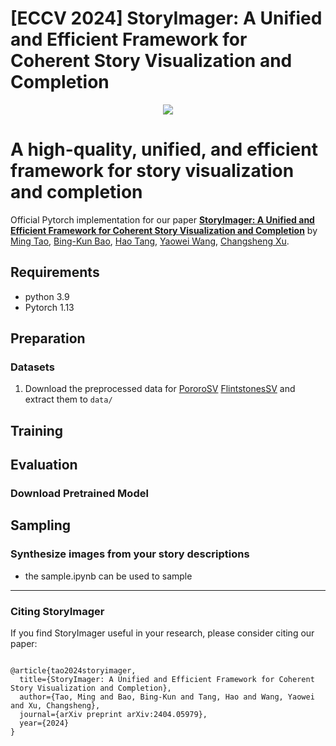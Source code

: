 # [ECCV 2024] StoryImager: A Unified and Efficient Framework for Coherent Story Visualization and Completion 


<p align="center">
    <img src="pipeline.png" >
</p>

# A high-quality, unified, and efficient framework for story visualization and completion



Official Pytorch implementation for our paper [**StoryImager: A Unified and Efficient Framework for Coherent Story Visualization and Completion**](https://arxiv.org/abs/2404.05979) by [Ming Tao](https://scholar.google.com/citations?user=5GlOlNUAAAAJ), [Bing-Kun Bao](https://scholar.google.com/citations?user=lDppvmoAAAAJ&hl=en), [Hao Tang](https://scholar.google.com/citations?user=9zJkeEMAAAAJ&hl=en), [Yaowei Wang](https://scholar.google.com/citations?user=o_DllmIAAAAJ&hl=en), [Changsheng Xu](https://scholar.google.com/citations?user=hI9NRDkAAAAJ). 

## Requirements
- python 3.9
- Pytorch 1.13

## Preparation
### Datasets
1. Download the preprocessed data for [PororoSV](https://drive.google.com/file/d/11Io1_BufAayJ1BpdxxV2uJUvCcirbrNc/view) [FlintstonesSV](https://drive.google.com/file/d/1kG4esNwabJQPWqadSDaugrlF4dRaV33_/view) and extract them to `data/`

## Training

## Evaluation

### Download Pretrained Model

## Sampling
  
### Synthesize images from your story descriptions
  - the sample.ipynb can be used to sample

---
### Citing StoryImager

If you find StoryImager useful in your research, please consider citing our paper:
```

@article{tao2024storyimager,
  title={StoryImager: A Unified and Efficient Framework for Coherent Story Visualization and Completion},
  author={Tao, Ming and Bao, Bing-Kun and Tang, Hao and Wang, Yaowei and Xu, Changsheng},
  journal={arXiv preprint arXiv:2404.05979},
  year={2024}
}

